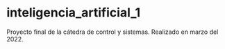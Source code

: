 # inteligencia_artificial_1
Proyecto final de la cátedra de control y sistemas. Realizado en marzo del 2022.
